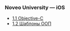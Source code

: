 ### Noveo University — iOS


* [1.1 Objective-C](./lecture_1_1.html)
* [1.2 Шаблоны ООП](./lecture_1_2.html)